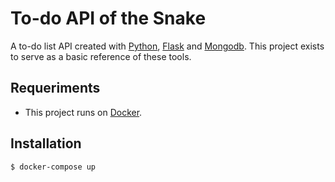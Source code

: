 # To-do API of the Snake

A to-do list API created with [Python](https://flask.palletsprojects.com/en/1.1.x/), [Flask](https://flask.palletsprojects.com/en/1.1.x/) and [Mongodb](https://www.mongodb.com/). This project exists to serve as a basic reference of these tools.

## Requeriments

 - This project runs on [Docker](https://docs.docker.com/).
 
## Installation

    $ docker-compose up
